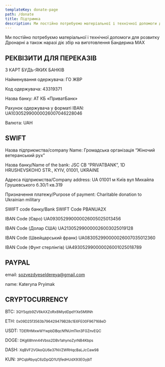 ```yaml
---
templateKey: donate-page
path: /donate
title: Підтримка
description: Ми постійно потребуємо матеріальної і технічної допомоги для розвитку Дронарні
---
```

Ми постійно потребуємо матеріальної і технічної допомоги для розвитку Дронарні а також наразі діє збір на виготовлення Бандерика МАХ

<!-- БАНКА МОНО <a href="https://send.monobank.ua/jar/7iVoXMJPBE" target="_blank" rel="noopener noreferrer">send.monobank.ua/jar/7iVoXMJPBE</a> -->

<!-- В описі платежів має бути надпис що то на дрони, інакше гроші пійдуть тупо на "ветеранку".. теж не погано, але дронарні від того не легше 🙂 -->

## РЕКВІЗИТИ ДЛЯ ПЕРЕКАЗІВ

З КАРТ БУДЬ-ЯКИХ БАНКІВ

Найменування одержувача: ГО ЖВР

Код одержувача: 43319371

Назва банку: АТ КБ «ПриватБанк»

Рахунок одержувача у форматі IBAN: UA103052990000026007046228046

Валюта: UAH

## SWIFT

Назва підприємства/company Name: Громадська організація “Жіночий ветеранський рух”

Назва банку/Name of the bank: JSC CB “PRIVATBANK”, 1D HRUSHEVSKOHO STR., KYIV, 01001, UKRAINE

Адреса підприємства/Company address: UA 01001 м Київ вул Михайла Грушевського б.30/1 кв.319

Призначення платежу/Purpose of payment: Charitable donation to Ukrainian military

SWIFT code банку/Bank SWIFT Code PBANUA2X

IBAN Code (Євро) UA093052990000026005025013456

IBAN Code (Долар США) UA213052990000026003025019128

IBAN Code (Швейцарський франк) UA083052990000026007035012360

IBAN Code (Фунт стерлінгів) UA493052990000026001025018789

## PAYPAL

email: sozvezdyeseldereya@gmail.com

name: Kateryna Pryimak

## CRYPTOCURRENCY

ВТС: <small>3QY5qzb9ZV6kAXZoRx8MiydDpdYXe5M9Nh</small>

ETH: <small>0x09D25f3563b796429479B28c1E6FE00F967168eD</small>

USDT: <small>TDERHMxwWYwpbDBqcNfNUmTkn3FGZnvEQC</small>

DOGE: <small>DKg68hnn44Vbss2DBv1ahynoZyrNB4Kbps</small>

DASH: <small>XqBVF2VGkoQU6e37NVZWRHqcBaLJcCaw98</small>

KUN: <small>3PCqbRbyqC6zDpQD1U1jfedHUdX93EGyjbT</small>